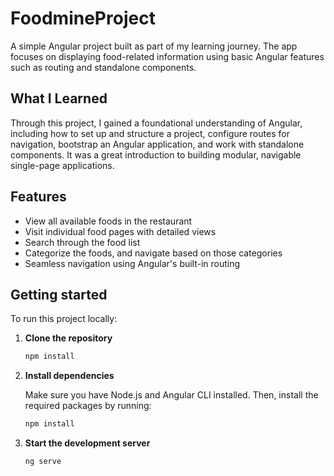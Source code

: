 # FoodmineProject

A simple Angular project built as part of my learning journey. The app focuses on displaying food-related information using basic Angular features such as routing and standalone components.

## What I Learned

Through this project, I gained a foundational understanding of Angular, including how to set up and structure a project, configure routes for navigation, bootstrap an Angular application, and work with standalone components. It was a great introduction to building modular, navigable single-page applications.

## Features

- View all available foods in the restaurant
- Visit individual food pages with detailed views
- Search through the food list
- Categorize the foods, and navigate based on those categories
- Seamless navigation using Angular's built-in routing

## Getting started

To run this project locally:

1. **Clone the repository**  
   ```bash
   npm install
   ```
2. **Install dependencies**
   
   Make sure you have Node.js and Angular CLI installed. Then, install the required packages by running:
   ```bash
   npm install
   ```
4. **Start the development server**  
   ```bash
   ng serve
   ``` 
